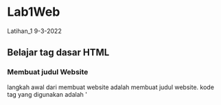 # Lab1Web
Latihan_1 9-3-2022

## Belajar tag dasar HTML

### Membuat judul Website
langkah awal dari membuat website adalah membuat judul website.
kode tag yang digunakan adalah '<title>'
berikut tampilannya
![img](img/ss1-1.png)
untuk kodingannya sebagai berikut
![img](img/ss1-2.png)

### Membuat Paragraf
Langkah selanjutnya adalah membuat paragraf, kode tag untuk membuat paragraf adalah '<p>'. Berikut tampilannya
![img](img/ss2-1.png)